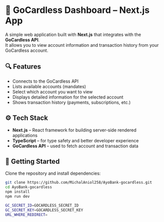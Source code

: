 # 💸 GoCardless Dashboard – Next.js App

A simple web application built with **Next.js** that integrates with the **GoCardless API**.  
It allows you to view account information and transaction history from your GoCardless account.

## 🔍 Features

- Connects to the GoCardless API
- Lists available accounts (mandates)
- Select which account you want to view
- Displays detailed information for the selected account
- Shows transaction history (payments, subscriptions, etc.)

## ⚙️ Tech Stack

- **Next.js** – React framework for building server-side rendered applications
- **TypeScript** – for type safety and better developer experience
- **GoCardless API** – used to fetch account and transaction data

## 🚀 Getting Started

Clone the repository and install dependencies:

```bash
git clone https://github.com/MichalAniol258/AyoBank-gocardless.git
cd AyoBank-gocardless
npm install
npm run dev
```

```bash
GC_SECRET_ID=GOCARDLESS_SECRET_ID
GC_SECRET_KEY=GOCARDLESS_SECRET_KEY
URL_WHERE_REDIRECT=
